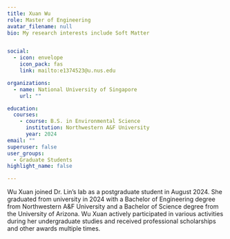 ```yaml
---
title: Xuan Wu
role: Master of Engineering
avatar_filename: null
bio: My research interests include Soft Matter


social:
  - icon: envelope
    icon_pack: fas
    link: mailto:e1374523@u.nus.edu

organizations:
  - name: National University of Singapore
    url: ""

education:
  courses:
    - course: B.S. in Environmental Science
      institution: Northwestern A&F University
      year: 2024
email: ""      
superuser: false
user_groups:
  - Graduate Students
highlight_name: false

---
```

Wu Xuan joined Dr. Lin’s lab as a postgraduate student in August 2024. She graduated from university in 2024 with a Bachelor of Engineering degree from Northwestern A&F University and a Bachelor of Science degree from the University of Arizona. Wu Xuan actively participated in various activities during her undergraduate studies and received professional scholarships and other awards multiple times.

